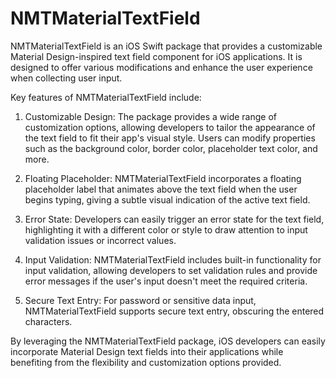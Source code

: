 # NMTMaterialTextField

NMTMaterialTextField is an iOS Swift package that provides a customizable Material Design-inspired text field component for iOS applications. It is designed to offer various modifications and enhance the user experience when collecting user input.

Key features of NMTMaterialTextField include:

1. Customizable Design: The package provides a wide range of customization options, allowing developers to tailor the appearance of the text field to fit their app's visual style. Users can modify properties such as the background color, border color, placeholder text color, and more.

2. Floating Placeholder: NMTMaterialTextField incorporates a floating placeholder label that animates above the text field when the user begins typing, giving a subtle visual indication of the active text field.

3. Error State: Developers can easily trigger an error state for the text field, highlighting it with a different color or style to draw attention to input validation issues or incorrect values.

4. Input Validation: NMTMaterialTextField includes built-in functionality for input validation, allowing developers to set validation rules and provide error messages if the user's input doesn't meet the required criteria.

5. Secure Text Entry: For password or sensitive data input, NMTMaterialTextField supports secure text entry, obscuring the entered characters.

By leveraging the NMTMaterialTextField package, iOS developers can easily incorporate Material Design text fields into their applications while benefiting from the flexibility and customization options provided.
